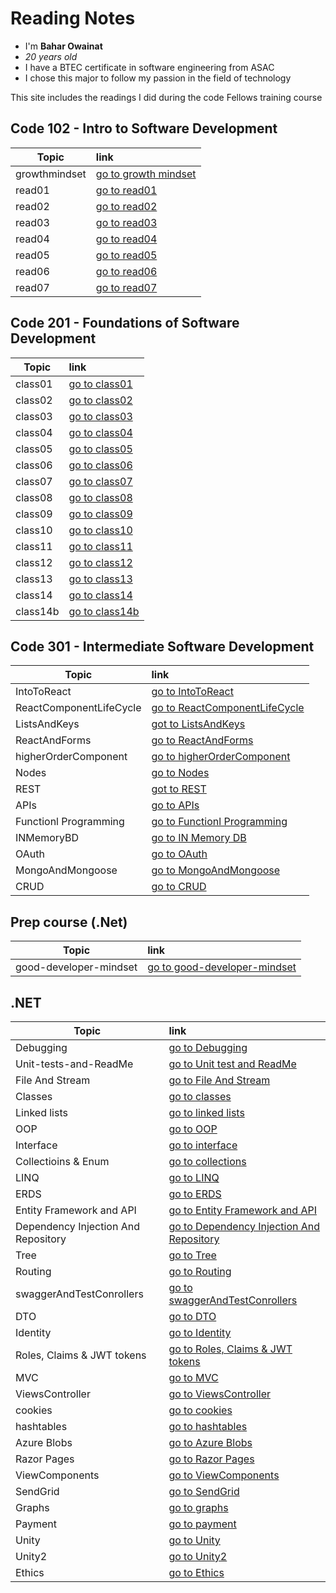 # Reading Notes
- I'm **Bahar Owainat**
- *20 years old*
- I have a BTEC certificate in software engineering from ASAC
- I chose this major to follow my passion in the field of technology

This site includes the readings I did during the code Fellows training course

## Code 102 - Intro to Software Development

| Topic| link     |  
|---------|:---------
| growthmindset | [go to growth mindset](https://bashar-owainat.github.io/reading-notes/102/growthmindset)  
|read01  |   [go to read01 ](https://bashar-owainat.github.io/reading-notes/102/read01)
|read02|[go to read02 ](https://bashar-owainat.github.io/reading-notes/102/read02)
|read03|[go to read03](https://bashar-owainat.github.io/reading-notes/102/read03)
|read04|[go to read04](https://bashar-owainat.github.io/reading-notes/102/read04)
|read05|[go to read05](https://bashar-owainat.github.io/reading-notes/102/read05)
|read06|[go to read06](https://bashar-owainat.github.io/reading-notes/102/read06)
|read07|[go to read07](https://bashar-owainat.github.io/reading-notes/102/read07)

## Code 201 - Foundations of Software Development
| Topic| link     |  
|---------|:---------
|class01|[go to class01](https://bashar-owainat.github.io/reading-notes/201/class01)
|class02|[go to class02](https://bashar-owainat.github.io/reading-notes/201/class02)
|class03|[go to class03](https://bashar-owainat.github.io/reading-notes/201/class03)
|class04|[go to class04](https://bashar-owainat.github.io/reading-notes/201/class04)
|class05|[go to class05](https://bashar-owainat.github.io/reading-notes/201/class05)
|class06|[go to class06](https://bashar-owainat.github.io/reading-notes/201/class06)
|class07|[go to class07](https://bashar-owainat.github.io/reading-notes/201/class07)
|class08|[go to class08](https://bashar-owainat.github.io/reading-notes/201/class08)
|class09|[go to class09](https://bashar-owainat.github.io/reading-notes/201/class09)
|class10|[go to class10](https://bashar-owainat.github.io/reading-notes/201/class10)
|class11|[go to class11](https://bashar-owainat.github.io/reading-notes/201/class11)
|class12|[go to class12](https://bashar-owainat.github.io/reading-notes/201/class12)
|class13|[go to class13](https://bashar-owainat.github.io/reading-notes/201/class13)
|class14|[go to class14](https://bashar-owainat.github.io/reading-notes/201/class14)
|class14b|[go to class14b](https://bashar-owainat.github.io/reading-notes/201/class14b)

## Code 301 - Intermediate Software Development


| Topic  |  link  |
|---------|:---------
|IntoToReact|[go to IntoToReact](https://bashar-owainat.github.io/reading-notes/IntoToReact)
|ReactComponentLifeCycle|[go to ReactComponentLifeCycle](https://bashar-owainat.github.io/reading-notes/301/ReactComponentLifecycle)
|ListsAndKeys|[got to ListsAndKeys](https://bashar-owainat.github.io/reading-notes/301/listsAndKeys)
|ReactAndForms|[go to ReactAndForms](https://bashar-owainat.github.io/reading-notes/301/ReactAndForms)
|higherOrderComponent|[go to higherOrderComponent ](https://bashar-owainat.github.io/reading-notes/301/higherOrderComponent)
|Nodes|[go to Nodes](https://bashar-owainat.github.io/reading-notes/301/Node)
|REST|[got to REST](https://bashar-owainat.github.io/reading-notes/301/REST)
|APIs|[go to APIs](https://bashar-owainat.github.io/reading-notes/301/APIs)
|Functionl Programming|[go to Functionl Programming](https://bashar-owainat.github.io/reading-notes/301/functionalProgramming)
|INMemoryBD|[go to IN Memory DB](https://bashar-owainat.github.io/reading-notes/301/inMemoryDB)
|OAuth|[go to OAuth](https://bashar-owainat.github.io/reading-notes/301/OAuth)
|MongoAndMongoose|[go to MongoAndMongoose](https://bashar-owainat.github.io/reading-notes/301/MongoAndMongoose)
|CRUD|[go to CRUD](https://bashar-owainat.github.io/reading-notes/301/CRUD)

## Prep course (.Net)

| Topic  | link |
|---------|:---------
|good-developer-mindset|[go to good-developer-mindset](https://bashar-owainat.github.io/reading-notes/dotNet/good-developer-mindset)

## .NET
| Topic  | link |
|---------|:---------
|Debugging|[go to Debugging](https://bashar-owainat.github.io/reading-notes/dotNet/debugging)
|Unit-tests-and-ReadMe|[go to Unit test and ReadMe](https://bashar-owainat.github.io/reading-notes/dotNet/unitTestAndReadMe)
|File And Stream|[go to File And Stream](https://bashar-owainat.github.io/reading-notes/dotNet/FileAndStream)
|Classes|[go to classes](https://bashar-owainat.github.io/reading-notes/dotNet/classes)
|Linked lists|[go to linked lists](https://bashar-owainat.github.io/reading-notes/dotNet/linkedLists)
|OOP|[go to OOP](https://bashar-owainat.github.io/reading-notes/dotNet/OOP)
|Interface|[go to interface](https://bashar-owainat.github.io/reading-notes/dotNet/interface)
|Collectioins & Enum|[go to collections](https://bashar-owainat.github.io/reading-notes/dotNet/collectionsAndEnum)
|LINQ|[go to LINQ](https://bashar-owainat.github.io/reading-notes/dotNet/LINQ)
|ERDS|[go to ERDS](https://bashar-owainat.github.io/reading-notes/dotNet/ERDS)
|Entity Framework and API|[go to Entity Framework and API](https://bashar-owainat.github.io/reading-notes/dotNet/EntityFrameworkAPI)
|Dependency Injection And Repository|[go to Dependency Injection And Repository](https://bashar-owainat.github.io/reading-notes/dotNet/DependencyInjectionAndRepository)
|Tree|[go to Tree](https://bashar-owainat.github.io/reading-notes/dotNet/tree)
|Routing|[go to Routing](https://bashar-owainat.github.io/reading-notes/dotNet/routing)
|swaggerAndTestConrollers|[go to swaggerAndTestConrollers](https://bashar-owainat.github.io/reading-notes/dotNet/swaggerAndTestConrollers)
|DTO|[go to DTO](https://bashar-owainat.github.io/reading-notes/dotNet/DTO)
|Identity|[go to Identity](https://bashar-owainat.github.io/reading-notes/dotNet/Identity)
|Roles, Claims & JWT tokens|[go to Roles, Claims & JWT tokens](https://bashar-owainat.github.io/reading-notes/dotNet/RolesClaims&JWTtokens)
|MVC|[go to MVC](https://bashar-owainat.github.io/reading-notes/dotNet/MVC)
|ViewsController|[go to ViewsController](https://bashar-owainat.github.io/reading-notes/dotNet/ViewsController)
|cookies|[go to cookies](https://bashar-owainat.github.io/reading-notes/dotNet/cookies)
|hashtables|[go to hashtables](https://bashar-owainat.github.io/reading-notes/dotNet/hashtables)
|Azure Blobs|[go to Azure Blobs](https://bashar-owainat.github.io/reading-notes/dotNet/AzureBlobs)
|Razor Pages|[go to Razor Pages](https://bashar-owainat.github.io/reading-notes/dotNet/RazorPages)
|ViewComponents|[go to ViewComponents](https://bashar-owainat.github.io/reading-notes/dotNet/ViewComponents)
|SendGrid|[go to SendGrid](https://bashar-owainat.github.io/reading-notes/dotNet/SendGrid)
|Graphs|[go to graphs](https://bashar-owainat.github.io/reading-notes/dotNet/Graphs)
|Payment|[go to payment](https://bashar-owainat.github.io/reading-notes/dotNet/Payment)
|Unity|[go to Unity](https://bashar-owainat.github.io/reading-notes/dotNet/Unity)
|Unity2|[go to Unity2](https://bashar-owainat.github.io/reading-notes/dotNet/Unity2)
|Ethics|[go to Ethics](https://bashar-owainat.github.io/reading-notes/dotNet/Ethics)
